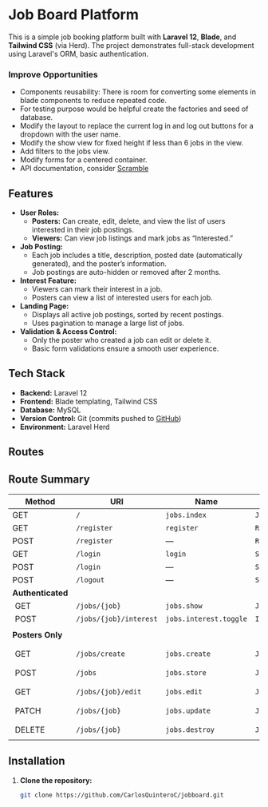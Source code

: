 # Job Board Platform

This is a simple job booking platform built with **Laravel 12**, **Blade**, and **Tailwind CSS** (via Herd). The project demonstrates full-stack development using Laravel's ORM, basic authentication.
### Improve Opportunities
- Components reusability: There is room for converting some elements in blade components to reduce repeated code.
- For testing purpose would be helpful create the factories and seed of database.
- Modify the layout to replace the current log in and log out buttons for a dropdown with the user name.
- Modify the show view for fixed height if less than 6 jobs in the view.
- Add filters to the jobs view.
- Modify forms for a centered container.
- API documentation, consider [Scramble](https://laravel-news.com/scramble-laravel-api-docs)

## Features

- **User Roles:**
    - **Posters:** Can create, edit, delete, and view the list of users interested in their job postings.
    - **Viewers:** Can view job listings and mark jobs as “Interested.”
- **Job Posting:**
    - Each job includes a title, description, posted date (automatically generated), and the poster’s information.
    - Job postings are auto-hidden or removed after 2 months.
- **Interest Feature:**
    - Viewers can mark their interest in a job.
    - Posters can view a list of interested users for each job.
- **Landing Page:**
    - Displays all active job postings, sorted by recent postings.
    - Uses pagination to manage a large list of jobs.
- **Validation & Access Control:**
    - Only the poster who created a job can edit or delete it.
    - Basic form validations ensure a smooth user experience.

## Tech Stack

- **Backend:** Laravel 12
- **Frontend:** Blade templating, Tailwind CSS
- **Database:** MySQL
- **Version Control:** Git (commits pushed to [GitHub](https://github.com/CarlosQuinteroC/jobboard.git))
- **Environment:** Laravel Herd
## Routes
## Route Summary

| Method | URI                          | Name                        | Action                                        | Middleware              |
| ------ | ---------------------------- | --------------------------- | --------------------------------------------- | ----------------------- |
| GET    | `/`                          | `jobs.index`                | `JobController@index`                         | —                       |
| GET    | `/register`                  | `register`                  | `RegisterController@create`                   | —                       |
| POST   | `/register`                  | —                           | `RegisterController@store`                    | —                       |
| GET    | `/login`                     | `login`                     | `SessionController@create`                    | —                       |
| POST   | `/login`                     | —                           | `SessionController@store`                     | —                       |
| POST   | `/logout`                    | —                           | `SessionController@destroy`                   | —                       |
| **Authenticated** |                    |                             |                                               | `auth`                  |
|   GET  | `/jobs/{job}`                | `jobs.show`                 | `JobController@show`                          | `auth`                  |
|   POST | `/jobs/{job}/interest`       | `jobs.interest.toggle`      | `InterestController@toggle`                   | `auth`                  |
| **Posters Only**  |                    |                             |                                               | `auth, role:poster`     |
|   GET  | `/jobs/create`               | `jobs.create`               | `JobController@create`                        | `auth, role:poster`     |
|   POST | `/jobs`                      | `jobs.store`                | `JobController@store`                         | `auth, role:poster`     |
|   GET  | `/jobs/{job}/edit`           | `jobs.edit`                 | `JobController@edit`                          | `auth, role:poster`     |
|   PATCH| `/jobs/{job}`                | `jobs.update`               | `JobController@update`                        | `auth, role:poster`     |
|   DELETE| `/jobs/{job}`               | `jobs.destroy`              | `JobController@destroy`                       | `auth, role:poster`     |

## Installation

1. **Clone the repository:**
   ```bash
   git clone https://github.com/CarlosQuinteroC/jobboard.git
